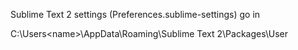 Sublime Text 2 settings (Preferences.sublime-settings) go in 

C:\Users\<name>\AppData\Roaming\Sublime Text 2\Packages\User